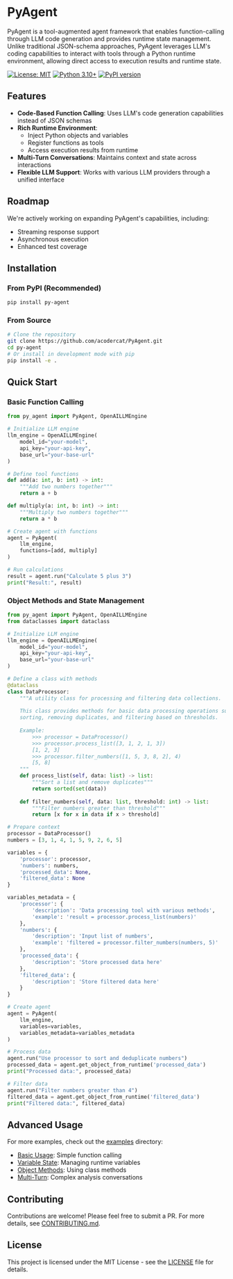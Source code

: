 # PyAgent

PyAgent is a tool-augmented agent framework that enables function-calling through LLM code generation and provides runtime state management. Unlike traditional JSON-schema approaches, PyAgent leverages LLM's coding capabilities to interact with tools through a Python runtime environment, allowing direct access to execution results and runtime state.

[![License: MIT](https://img.shields.io/badge/License-MIT-yellow.svg)](https://opensource.org/licenses/MIT)
[![Python 3.10+](https://img.shields.io/badge/python-3.10+-blue.svg)](https://www.python.org/downloads/)
[![PyPI version](https://badge.fury.io/py/py-agent.svg)](https://badge.fury.io/py/py-agent)

## Features

- **Code-Based Function Calling**: Uses LLM's code generation capabilities instead of JSON schemas
- **Rich Runtime Environment**: 
  - Inject Python objects and variables
  - Register functions as tools
  - Access execution results from runtime
- **Multi-Turn Conversations**: Maintains context and state across interactions
- **Flexible LLM Support**: Works with various LLM providers through a unified interface

## Roadmap

We're actively working on expanding PyAgent's capabilities, including:
- Streaming response support
- Asynchronous execution
- Enhanced test coverage

## Installation

### From PyPI (Recommended)
```bash
pip install py-agent
```

### From Source
```bash
# Clone the repository
git clone https://github.com/acodercat/PyAgent.git
cd py-agent
# Or install in development mode with pip
pip install -e .
```

## Quick Start

### Basic Function Calling

```python
from py_agent import PyAgent, OpenAILLMEngine

# Initialize LLM engine
llm_engine = OpenAILLMEngine(
    model_id="your-model",
    api_key="your-api-key",
    base_url="your-base-url"
)

# Define tool functions
def add(a: int, b: int) -> int:
    """Add two numbers together"""
    return a + b

def multiply(a: int, b: int) -> int:
    """Multiply two numbers together"""
    return a * b

# Create agent with functions
agent = PyAgent(
    llm_engine,
    functions=[add, multiply]
)

# Run calculations
result = agent.run("Calculate 5 plus 3")
print("Result:", result)
```

### Object Methods and State Management

```python
from py_agent import PyAgent, OpenAILLMEngine
from dataclasses import dataclass

# Initialize LLM engine
llm_engine = OpenAILLMEngine(
    model_id="your-model",
    api_key="your-api-key",
    base_url="your-base-url"
)

# Define a class with methods
@dataclass
class DataProcessor:
    """A utility class for processing and filtering data collections.
    
    This class provides methods for basic data processing operations such as
    sorting, removing duplicates, and filtering based on thresholds.
    
    Example:
        >>> processor = DataProcessor()
        >>> processor.process_list([3, 1, 2, 1, 3])
        [1, 2, 3]
        >>> processor.filter_numbers([1, 5, 3, 8, 2], 4)
        [5, 8]
    """
    def process_list(self, data: list) -> list:
        """Sort a list and remove duplicates"""
        return sorted(set(data))
    
    def filter_numbers(self, data: list, threshold: int) -> list:
        """Filter numbers greater than threshold"""
        return [x for x in data if x > threshold]

# Prepare context
processor = DataProcessor()
numbers = [3, 1, 4, 1, 5, 9, 2, 6, 5]

variables = {
    'processor': processor,
    'numbers': numbers,
    'processed_data': None,
    'filtered_data': None
}

variables_metadata = {
    'processor': {
        'description': 'Data processing tool with various methods',
        'example': 'result = processor.process_list(numbers)'
    },
    'numbers': {
        'description': 'Input list of numbers',
        'example': 'filtered = processor.filter_numbers(numbers, 5)'
    },
    'processed_data': {
        'description': 'Store processed data here'
    },
    'filtered_data': {
        'description': 'Store filtered data here'
    }
}

# Create agent
agent = PyAgent(
    llm_engine,
    variables=variables,
    variables_metadata=variables_metadata
)

# Process data
agent.run("Use processor to sort and deduplicate numbers")
processed_data = agent.get_object_from_runtime('processed_data')
print("Processed data:", processed_data)

# Filter data
agent.run("Filter numbers greater than 4")
filtered_data = agent.get_object_from_runtime('filtered_data')
print("Filtered data:", filtered_data)
```

## Advanced Usage

For more examples, check out the [examples](examples) directory:

- [Basic Usage](examples/basic_usage.py): Simple function calling
- [Variable State](examples/variable_state.py): Managing runtime variables
- [Object Methods](examples/object_methods.py): Using class methods
- [Multi-Turn](examples/multi_turn.py): Complex analysis conversations

## Contributing

Contributions are welcome! Please feel free to submit a PR.
For more details, see [CONTRIBUTING.md](CONTRIBUTING.md).

## License

This project is licensed under the MIT License - see the [LICENSE](LICENSE) file for details.
